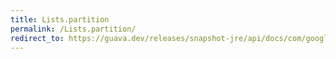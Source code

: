 ```yaml
---
title: Lists.partition
permalink: /Lists.partition/
redirect_to: https://guava.dev/releases/snapshot-jre/api/docs/com/google/common/collect/Lists.html#partition-java.util.List-int-
---
```

